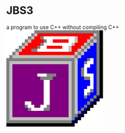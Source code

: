 # JBS3
 a program to use C++ without compiling C++
![JBS "LOGO"](https://github.com/MagicQuest/JBS3/blob/main/jbs3.png?raw=true)